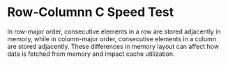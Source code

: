 # Row-Columnn C Speed Test

In row-major order, consecutive elements in a row are stored adjacently in memory, while in column-major order, consecutive elements in a column are stored adjacently. These differences in memory layout can affect how data is fetched from memory and impact cache utilization.